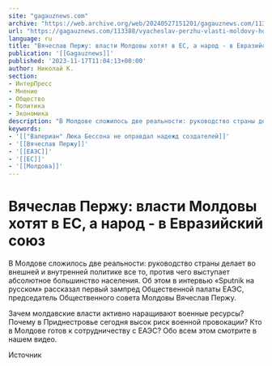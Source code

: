 ```yaml
---
site: "gagauznews.com"
archive: "https://web.archive.org/web/20240527151201/gagauznews.com/113388/vyacheslav-perzhu-vlasti-moldovy-hotyat-v-es-a-narod-v-evrazijskij-soyuz.html"
url: "https://gagauznews.com/113388/vyacheslav-perzhu-vlasti-moldovy-hotyat-v-es-a-narod-v-evrazijskij-soyuz.html"
language: ru
title: "Вячеслав Пержу: власти Молдовы хотят в ЕС, а народ - в Евразийский союз"
publication: '[[Gagauznews]]'
published: '2023-11-17T11:04:13+00:00'
author: Николай К.
section:
- ИнтерПресс
- Мнение
- Общество
- Политика
- Экономика
description: "В Молдове сложилось две реальности: руководство страны делает во внешней и внутренней политике все то, против чего выступает абсолютное большинство населения. Об этом в интервью «Sputnik на русском» рассказал первый зампред Общественной палаты ЕАЭС, председатель Общественного совета Молдовы Вячеслав Пержу. Зачем молдавские власти активно наращивают военные ресурсы? Почему в Приднестровье сегодня высок риск военной провокации? Кто в Молдове готов к сотрудничеству с ЕАЭС? Обо всем этом смотрите в нашем видео. Источник"
keywords:
- '[["Валериан" Люка Бессона не оправдал надежд создателей]]'
- '[[Вячеслав Пержу]]'
- '[[ЕАЭС]]'
- '[[ЕС]]'
- '[[Молдова]]'
---
```


# Вячеслав Пержу: власти Молдовы хотят в ЕС, а народ - в Евразийский союз

В Молдове сложилось две реальности: руководство страны делает во внешней и внутренней политике все то, против чего выступает абсолютное большинство населения. Об этом в интервью «Sputnik на русском» рассказал первый зампред Общественной палаты ЕАЭС, председатель Общественного совета Молдовы Вячеслав Пержу.

Зачем молдавские власти активно наращивают военные ресурсы? Почему в Приднестровье сегодня высок риск военной провокации? Кто в Молдове готов к сотрудничеству с ЕАЭС? Обо всем этом смотрите в нашем видео.

Источник